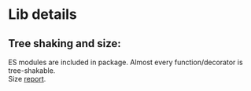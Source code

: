 # Lib details

## Tree shaking and size:

ES modules are included in package. Almost every function/decorator is tree-shakable. <br/>
Size [report](https://bundlephobia.com/result?p=dreamstate).


